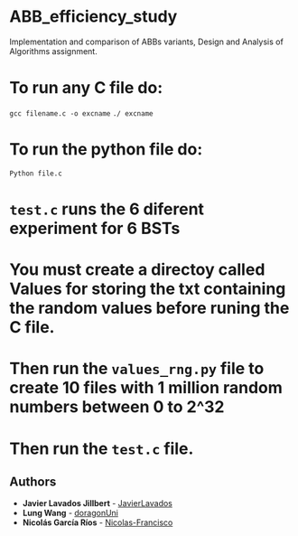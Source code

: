 # ABB_efficiency_study
Implementation and comparison of ABBs variants, Design and Analysis of Algorithms assignment.



# To run any C file do:
`gcc filename.c -o excname`
`./ excname`

# To run the python file do:
`Python file.c`

# `test.c` runs the 6 diferent experiment for 6 BSTs 
# You must create a directoy called Values for storing the txt containing the random values before runing the C file.
# Then run the `values_rng.py` file to create 10 files with 1 million random numbers between 0 to 2^32
# Then run the `test.c` file.

## Authors
- **Javier Lavados Jillbert** - [JavierLavados](https://github.com/JavierLavados)
- **Lung Wang** - [doragonUni](https://github.com/doragonUni)
- **Nicolás García Ríos** - [Nicolas-Francisco](https://github.com/Nicolas-Francisco)
